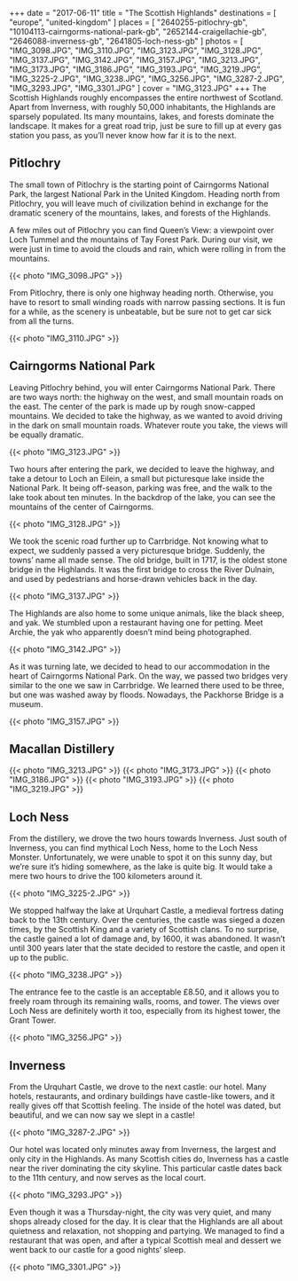 +++
date    = "2017-06-11"
title   = "The Scottish Highlands"
destinations = [ "europe", "united-kingdom" ]
places = [
  "2640255-pitlochry-gb", "10104113-cairngorms-national-park-gb",
  "2652144-craigellachie-gb", "2646088-inverness-gb", "2641805-loch-ness-gb"
]
photos = [
  "IMG_3098.JPG", "IMG_3110.JPG", "IMG_3123.JPG", "IMG_3128.JPG", "IMG_3137.JPG",
  "IMG_3142.JPG", "IMG_3157.JPG", "IMG_3213.JPG", "IMG_3173.JPG", "IMG_3186.JPG",
  "IMG_3193.JPG", "IMG_3219.JPG", "IMG_3225-2.JPG", "IMG_3238.JPG", "IMG_3256.JPG",
  "IMG_3287-2.JPG", "IMG_3293.JPG", "IMG_3301.JPG"
]
cover = "IMG_3123.JPG"
+++
The Scottish Highlands roughly encompasses the entire northwest of Scotland. Apart from Inverness, with roughly 50,000 inhabitants, the Highlands are sparsely populated. Its many mountains, lakes, and forests dominate the landscape. It makes for a great road trip, just be sure to fill up at every gas station you pass, as you’ll never know how far it is to the next.
<!--more-->

## Pitlochry
The small town of Pitlochry is the starting point of Cairngorms National Park, the largest National Park in the United Kingdom. Heading north from Pitlochry, you will leave much of civilization behind in exchange for the dramatic scenery of the mountains, lakes, and forests of the Highlands.

A few miles out of Pitlochry you can find Queen’s View: a viewpoint over Loch Tummel and the mountains of Tay Forest Park. During our visit, we were just in time to avoid the clouds and rain, which were rolling in from the mountains.

{{< photo "IMG_3098.JPG" >}}

From Pitlochry, there is only one highway heading north. Otherwise, you have to resort to small winding roads with narrow passing sections. It is fun for a while, as the scenery is unbeatable, but be sure not to get car sick from all the turns.

{{< photo "IMG_3110.JPG" >}}

## Cairngorms National Park
Leaving Pitlochry behind, you will enter Cairngorms National Park. There are two ways north: the highway on the west, and small mountain roads on the east. The center of the park is made up by rough snow-capped mountains. We decided to take the highway, as we wanted to avoid driving in the dark on small mountain roads. Whatever route you take, the views will be equally dramatic.

{{< photo "IMG_3123.JPG" >}}

Two hours after entering the park, we decided to leave the highway, and take a detour to Loch an Eilein, a small but picturesque lake inside the National Park. It being off-season, parking was free, and the walk to the lake took about ten minutes. In the backdrop of the lake, you can see the mountains of the center of Cairngorms.

{{< photo "IMG_3128.JPG" >}}

We took the scenic road further up to Carrbridge. Not knowing what to expect, we suddenly passed a very picturesque bridge. Suddenly, the towns’ name all made sense. The old bridge, built in 1717, is the oldest stone bridge in the Highlands. It was the first bridge to cross the River Dulnain, and used by pedestrians and horse-drawn vehicles back in the day.

{{< photo "IMG_3137.JPG" >}}

The Highlands are also home to some unique animals, like the black sheep, and yak. We stumbled upon a restaurant having one for petting. Meet Archie, the yak who apparently doesn’t mind being photographed.

{{< photo "IMG_3142.JPG" >}}

As it was turning late, we decided to head to our accommodation in the heart of Cairngorms National Park. On the way, we passed two bridges very similar to the one we saw in Carrbridge. We learned there used to be three, but one was washed away by floods. Nowadays, the Packhorse Bridge is a museum.

{{< photo "IMG_3157.JPG" >}}

## Macallan Distillery
{{< photo "IMG_3213.JPG" >}}
{{< photo "IMG_3173.JPG" >}}
{{< photo "IMG_3186.JPG" >}}
{{< photo "IMG_3193.JPG" >}}
{{< photo "IMG_3219.JPG" >}}

## Loch Ness
From the distillery, we drove the two hours towards Inverness. Just south of Inverness, you can find mythical Loch Ness, home to the Loch Ness Monster. Unfortunately, we were unable to spot it on this sunny day, but we’re sure it’s hiding somewhere, as the lake is quite big. It would take a mere two hours to drive the 100 kilometers around it.

{{< photo "IMG_3225-2.JPG" >}}

We stopped halfway the lake at Urquhart Castle, a medieval fortress dating back to the 13th century. Over the centuries, the castle was sieged a dozen times, by the Scottish King and a variety of Scottish clans. To no surprise, the castle gained a lot of damage and, by 1600, it was abandoned. It wasn’t until 300 years later that the state decided to restore the castle, and open it up to the public.

{{< photo "IMG_3238.JPG" >}}

The entrance fee to the castle is an acceptable £8.50, and it allows you to freely roam through its remaining walls, rooms, and tower. The views over Loch Ness are definitely worth it too, especially from its highest tower, the Grant Tower.

{{< photo "IMG_3256.JPG" >}}

## Inverness
From the Urquhart Castle, we drove to the next castle: our hotel. Many hotels, restaurants, and ordinary buildings have castle-like towers, and it really gives off that Scottish feeling. The inside of the hotel was dated, but beautiful, and we can now say we slept in a castle!

{{< photo "IMG_3287-2.JPG" >}}

Our hotel was located only minutes away from Inverness, the largest and only city in the Highlands. As many Scottish cities do, Inverness has a castle near the river dominating the city skyline. This particular castle dates back to the 11th century, and now serves as the local court.

{{< photo "IMG_3293.JPG" >}}

Even though it was a Thursday-night, the city was very quiet, and many shops already closed for the day. It is clear that the Highlands are all about quietness and relaxation, not shopping and partying. We managed to find a restaurant that was open, and after a typical Scottish meal and dessert we went back to our castle for a good nights’ sleep.

{{< photo "IMG_3301.JPG" >}}